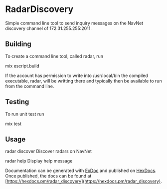 # RadarDiscovery

Simple command line tool to send inquiry messages on the NavNet discovery channel of 172.31.255.255:2011.

## Building 

To create a command line tool, called radar, run

mix escript.build

If the account has permission to write into /usr/local/bin the compiled executable, radar, will be writting there and typically then be available to run from the command line.


## Testing
To run unit test run

mix test


## Usage
radar discover    Discover radars on NavNet

radar help        Display help message


Documentation can be generated with [ExDoc](https://github.com/elixir-lang/ex_doc)
and published on [HexDocs](https://hexdocs.pm). Once published, the docs can
be found at [https://hexdocs.pm/radar_discovery](https://hexdocs.pm/radar_discovery).

